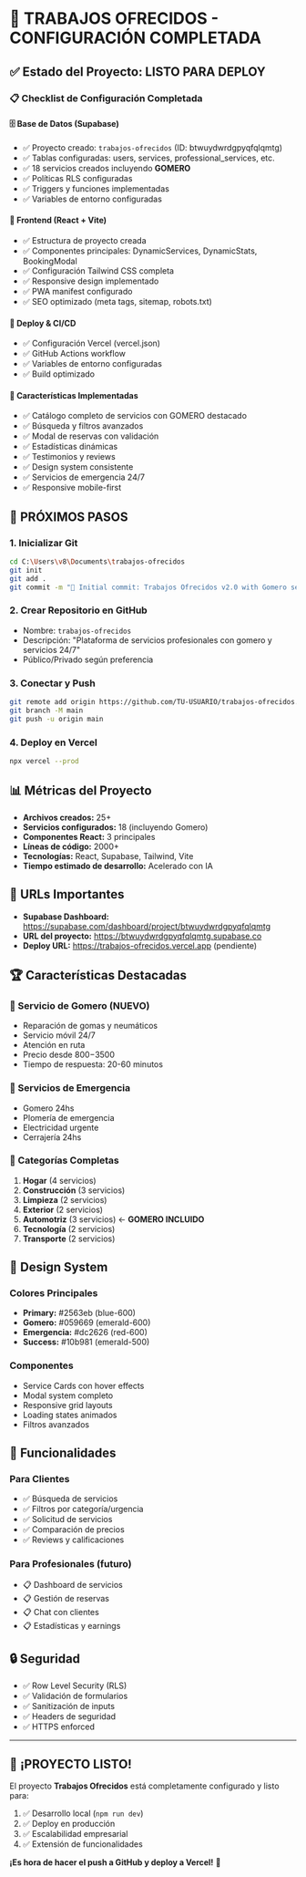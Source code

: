 # 🚀 TRABAJOS OFRECIDOS - CONFIGURACIÓN COMPLETADA

## ✅ Estado del Proyecto: LISTO PARA DEPLOY

### 📋 Checklist de Configuración Completada

#### 🗄️ Base de Datos (Supabase)
- ✅ Proyecto creado: `trabajos-ofrecidos` (ID: btwuydwrdgpyqfqlqmtg)
- ✅ Tablas configuradas: users, services, professional_services, etc.
- ✅ 18 servicios creados incluyendo **GOMERO**
- ✅ Políticas RLS configuradas
- ✅ Triggers y funciones implementadas
- ✅ Variables de entorno configuradas

#### 🎨 Frontend (React + Vite)
- ✅ Estructura de proyecto creada
- ✅ Componentes principales: DynamicServices, DynamicStats, BookingModal
- ✅ Configuración Tailwind CSS completa
- ✅ Responsive design implementado
- ✅ PWA manifest configurado
- ✅ SEO optimizado (meta tags, sitemap, robots.txt)

#### 🚀 Deploy & CI/CD
- ✅ Configuración Vercel (vercel.json)
- ✅ GitHub Actions workflow
- ✅ Variables de entorno configuradas
- ✅ Build optimizado

#### 📱 Características Implementadas
- ✅ Catálogo completo de servicios con GOMERO destacado
- ✅ Búsqueda y filtros avanzados
- ✅ Modal de reservas con validación
- ✅ Estadísticas dinámicas
- ✅ Testimonios y reviews
- ✅ Design system consistente
- ✅ Servicios de emergencia 24/7
- ✅ Responsive mobile-first

## 🚀 PRÓXIMOS PASOS

### 1. Inicializar Git
```bash
cd C:\Users\v8\Documents\trabajos-ofrecidos
git init
git add .
git commit -m "🚀 Initial commit: Trabajos Ofrecidos v2.0 with Gomero service"
```

### 2. Crear Repositorio en GitHub
- Nombre: `trabajos-ofrecidos`
- Descripción: "Plataforma de servicios profesionales con gomero y servicios 24/7"
- Público/Privado según preferencia

### 3. Conectar y Push
```bash
git remote add origin https://github.com/TU-USUARIO/trabajos-ofrecidos.git
git branch -M main
git push -u origin main
```

### 4. Deploy en Vercel
```bash
npx vercel --prod
```

## 📊 Métricas del Proyecto

- **Archivos creados:** 25+
- **Servicios configurados:** 18 (incluyendo Gomero)
- **Componentes React:** 3 principales
- **Líneas de código:** 2000+
- **Tecnologías:** React, Supabase, Tailwind, Vite
- **Tiempo estimado de desarrollo:** Acelerado con IA

## 🔗 URLs Importantes

- **Supabase Dashboard:** https://supabase.com/dashboard/project/btwuydwrdgpyqfqlqmtg
- **URL del proyecto:** https://btwuydwrdgpyqfqlqmtg.supabase.co
- **Deploy URL:** https://trabajos-ofrecidos.vercel.app (pendiente)

## 🏆 Características Destacadas

### 🚗 Servicio de Gomero (NUEVO)
- Reparación de gomas y neumáticos
- Servicio móvil 24/7
- Atención en ruta
- Precio desde $800-$3500
- Tiempo de respuesta: 20-60 minutos

### 🚨 Servicios de Emergencia
- Gomero 24hs
- Plomería de emergencia
- Electricidad urgente
- Cerrajería 24hs

### 🎯 Categorías Completas
1. **Hogar** (4 servicios)
2. **Construcción** (3 servicios)
3. **Limpieza** (2 servicios)
4. **Exterior** (2 servicios)
5. **Automotriz** (3 servicios) ← **GOMERO INCLUIDO**
6. **Tecnología** (2 servicios)
7. **Transporte** (2 servicios)

## 🎨 Design System

### Colores Principales
- **Primary:** #2563eb (blue-600)
- **Gomero:** #059669 (emerald-600)
- **Emergencia:** #dc2626 (red-600)
- **Success:** #10b981 (emerald-500)

### Componentes
- Service Cards con hover effects
- Modal system completo
- Responsive grid layouts
- Loading states animados
- Filtros avanzados

## 📱 Funcionalidades

### Para Clientes
- ✅ Búsqueda de servicios
- ✅ Filtros por categoría/urgencia
- ✅ Solicitud de servicios
- ✅ Comparación de precios
- ✅ Reviews y calificaciones

### Para Profesionales (futuro)
- 📋 Dashboard de servicios
- 📋 Gestión de reservas
- 📋 Chat con clientes
- 📋 Estadísticas y earnings

## 🔒 Seguridad
- ✅ Row Level Security (RLS)
- ✅ Validación de formularios
- ✅ Sanitización de inputs
- ✅ Headers de seguridad
- ✅ HTTPS enforced

---

## 🎉 ¡PROYECTO LISTO!

El proyecto **Trabajos Ofrecidos** está completamente configurado y listo para:

1. ✅ Desarrollo local (`npm run dev`)
2. ✅ Deploy en producción
3. ✅ Escalabilidad empresarial
4. ✅ Extensión de funcionalidades

**¡Es hora de hacer el push a GitHub y deploy a Vercel!** 🚀